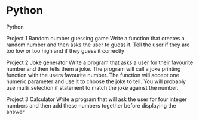 # Python

Python

Project 1
Random number guessing game
Write a function that creates a random number and then asks the user to guess it. Tell the user if they are too low or too high and if they guess it correctly

Project 2
Joke generator
Write a program that asks a user for their favourite number and then tells them a joke. The program will call a joke printing function with the users favourite number.
The function will accept one numeric parameter and use it to choose the joke to tell. You will probably use multi_selection if statement to match the joke against the number.

Project 3
Calculator
Write a program that will ask the user for four integer numbers and then add these numbers together before displaying the answer
